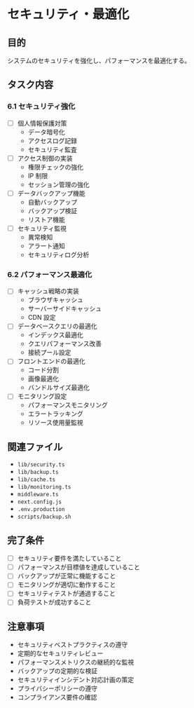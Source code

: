 # セキュリティ・最適化

## 目的

システムのセキュリティを強化し、パフォーマンスを最適化する。

## タスク内容

### 6.1 セキュリティ強化

- [ ] 個人情報保護対策
  - データ暗号化
  - アクセスログ記録
  - セキュリティ監査
- [ ] アクセス制御の実装
  - 権限チェックの強化
  - IP 制限
  - セッション管理の強化
- [ ] データバックアップ機能
  - 自動バックアップ
  - バックアップ検証
  - リストア機能
- [ ] セキュリティ監視
  - 異常検知
  - アラート通知
  - セキュリティログ分析

### 6.2 パフォーマンス最適化

- [ ] キャッシュ戦略の実装
  - ブラウザキャッシュ
  - サーバーサイドキャッシュ
  - CDN 設定
- [ ] データベースクエリの最適化
  - インデックス最適化
  - クエリパフォーマンス改善
  - 接続プール設定
- [ ] フロントエンドの最適化
  - コード分割
  - 画像最適化
  - バンドルサイズ最適化
- [ ] モニタリング設定
  - パフォーマンスモニタリング
  - エラートラッキング
  - リソース使用量監視

## 関連ファイル

- `lib/security.ts`
- `lib/backup.ts`
- `lib/cache.ts`
- `lib/monitoring.ts`
- `middleware.ts`
- `next.config.js`
- `.env.production`
- `scripts/backup.sh`

## 完了条件

- [ ] セキュリティ要件を満たしていること
- [ ] パフォーマンスが目標値を達成していること
- [ ] バックアップが正常に機能すること
- [ ] モニタリングが適切に動作すること
- [ ] セキュリティテストが通過すること
- [ ] 負荷テストが成功すること

## 注意事項

- セキュリティベストプラクティスの遵守
- 定期的なセキュリティレビュー
- パフォーマンスメトリクスの継続的な監視
- バックアップの定期的な検証
- セキュリティインシデント対応計画の策定
- プライバシーポリシーの遵守
- コンプライアンス要件の確認
